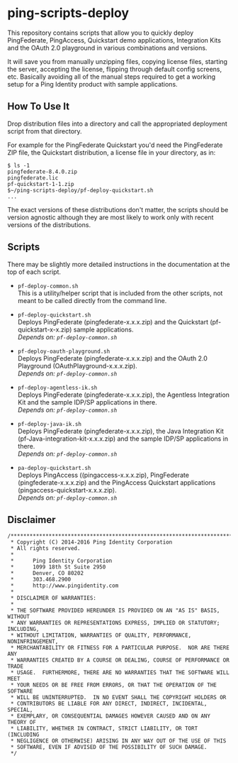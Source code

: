 ping-scripts-deploy
===================
This repository contains scripts that allow you to quickly deploy PingFederate, PingAccess,
Quickstart demo applications, Integration Kits and the OAuth 2.0 playground in various
combinations and versions.

It will save you from manually unzipping files, copying license files, starting the
server, accepting the license, flipping through default config screens, etc. Basically 
avoiding all of the manual steps required to get a working setup for a Ping Identity
product with sample applications.

How To Use It
-------------
Drop distribution files into a directory and call the appropriated deployment script from
that directory.

For example for the PingFederate Quickstart you'd need the PingFederate ZIP file,
the Quickstart distribution, a license file in your directory, as in:
    
    $ ls -1
    pingfederate-8.4.0.zip
    pingfederate.lic
    pf-quickstart-1-1.zip
    $~/ping-scripts-deploy/pf-deploy-quickstart.sh
    ...

The exact versions of these distributions don't matter, the scripts should be version agnostic
although they are most likely to work only with recent versions of the distributions.

Scripts
-------
There may be slightly more detailed instructions in the documentation at the top of each script.

- `pf-deploy-common.sh`  
This is a utility/helper script that is included from the other scripts, not meant to
be called directly from the command line.

- `pf-deploy-quickstart.sh`  
Deploys PingFederate (pingfederate-x.x.x.zip) and the Quickstart (pf-quickstart-x-x.zip) sample applications.  
*Depends on: `pf-deploy-common.sh`*
 
- `pf-deploy-oauth-playground.sh`  
Deploys PingFederate (pingfederate-x.x.x.zip) and the OAuth 2.0 Playground (OAuthPlayground-x.x.x.zip).  
*Depends on: `pf-deploy-common.sh`*

- `pf-deploy-agentless-ik.sh`  
Deploys PingFederate (pingfederate-x.x.x.zip), the Agentless Integration Kit and the
sample IDP/SP applications in there.  
*Depends on: `pf-deploy-common.sh`*

- `pf-deploy-java-ik.sh`  
Deploys PingFederate (pingfederate-x.x.x.zip), the Java Integration Kit (pf-Java-integration-kit-x.x.x.zip)
and the sample IDP/SP applications in there.  
*Depends on: `pf-deploy-common.sh`*
 
- `pa-deploy-quickstart.sh`  
Deploys PingAccess ((pingaccess-x.x.x.zip), PingFederate (pingfederate-x.x.x.zip) and
the PingAccess Quickstart applications (pingaccess-quickstart-x.x.x.zip).  
*Depends on: `pf-deploy-common.sh`*

Disclaimer
----------
    /***************************************************************************
     * Copyright (C) 2014-2016 Ping Identity Corporation
     * All rights reserved.
     *
     *      Ping Identity Corporation
     *      1099 18th St Suite 2950
     *      Denver, CO 80202
     *      303.468.2900
     *      http://www.pingidentity.com
     *
     * DISCLAIMER OF WARRANTIES:
     *
     * THE SOFTWARE PROVIDED HEREUNDER IS PROVIDED ON AN "AS IS" BASIS, WITHOUT
     * ANY WARRANTIES OR REPRESENTATIONS EXPRESS, IMPLIED OR STATUTORY; INCLUDING,
     * WITHOUT LIMITATION, WARRANTIES OF QUALITY, PERFORMANCE, NONINFRINGEMENT,
     * MERCHANTABILITY OR FITNESS FOR A PARTICULAR PURPOSE.  NOR ARE THERE ANY
     * WARRANTIES CREATED BY A COURSE OR DEALING, COURSE OF PERFORMANCE OR TRADE
     * USAGE.  FURTHERMORE, THERE ARE NO WARRANTIES THAT THE SOFTWARE WILL MEET
     * YOUR NEEDS OR BE FREE FROM ERRORS, OR THAT THE OPERATION OF THE SOFTWARE
     * WILL BE UNINTERRUPTED.  IN NO EVENT SHALL THE COPYRIGHT HOLDERS OR
     * CONTRIBUTORS BE LIABLE FOR ANY DIRECT, INDIRECT, INCIDENTAL, SPECIAL,
     * EXEMPLARY, OR CONSEQUENTIAL DAMAGES HOWEVER CAUSED AND ON ANY THEORY OF
     * LIABILITY, WHETHER IN CONTRACT, STRICT LIABILITY, OR TORT (INCLUDING
     * NEGLIGENCE OR OTHERWISE) ARISING IN ANY WAY OUT OF THE USE OF THIS
     * SOFTWARE, EVEN IF ADVISED OF THE POSSIBILITY OF SUCH DAMAGE.
     */

